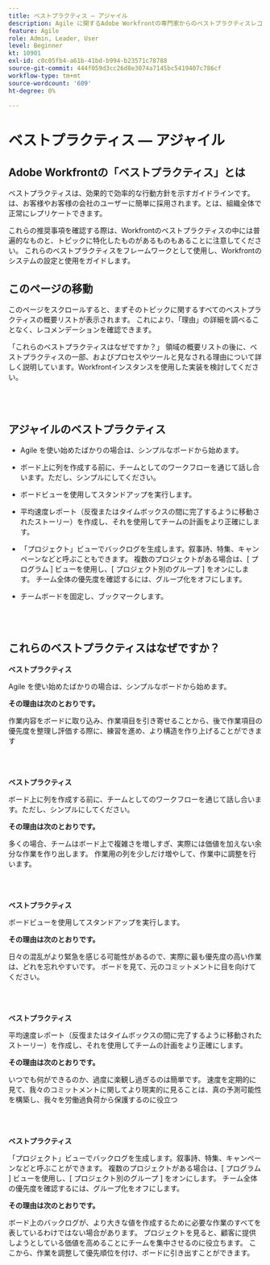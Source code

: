```yaml
---
title: ベストプラクティス — アジャイル
description: Agile に関するAdobe Workfrontの専門家からのベストプラクティスレコメンデーションを調べます。
feature: Agile
role: Admin, Leader, User
level: Beginner
kt: 10901
exl-id: c0c05fb4-a61b-41bd-b994-b23571c78788
source-git-commit: 444f059d3cc26d8e3074a7145bc5419407c786cf
workflow-type: tm+mt
source-wordcount: '609'
ht-degree: 0%

---
```


# ベストプラクティス — アジャイル

## Adobe Workfrontの「ベストプラクティス」とは

ベストプラクティスは、効果的で効率的な行動方針を示すガイドラインです。は、お客様やお客様の会社のユーザーに簡単に採用されます。とは、組織全体で正常にレプリケートできます。

これらの推奨事項を確認する際は、Workfrontのベストプラクティスの中には普遍的なものと、トピックに特化したものがあるものもあることに注意してください。 これらのベストプラクティスをフレームワークとして使用し、Workfrontのシステムの設定と使用をガイドします。

## このページの移動

このページをスクロールすると、まずそのトピックに関するすべてのベストプラクティスの概要リストが表示されます。 これにより、「理由」の詳細を調べることなく、レコメンデーションを確認できます。

「これらのベストプラクティスはなぜですか？」 領域の概要リストの後に、ベストプラクティスの一部、およびプロセスやツールと見なされる理由について詳しく説明しています。Workfrontインスタンスを使用した実装を検討してください。

</br>
</br>

## アジャイルのベストプラクティス

* Agile を使い始めたばかりの場合は、シンプルなボードから始めます。

* ボード上に列を作成する前に、チームとしてのワークフローを通じて話し合います。ただし、シンプルにしてください。
* ボードビューを使用してスタンドアップを実行します。

* 平均速度レポート（反復またはタイムボックスの間に完了するように移動されたストーリー）を作成し、それを使用してチームの計画をより正確にします。

* 「プロジェクト」ビューでバックログを生成します。叙事詩、特集、キャンペーンなどと呼ぶこともできます。 複数のプロジェクトがある場合は、[ プログラム ] ビューを使用し、[ プロジェクト別のグループ ] をオンにします。 チーム全体の優先度を確認するには、グループ化をオフにします。

* チームボードを固定し、ブックマークします。

</br>
</br>

## これらのベストプラクティスはなぜですか？

**ベストプラクティス**

Agile を使い始めたばかりの場合は、シンプルなボードから始めます。

**その理由は次のとおりです。**

作業内容をボードに取り込み、作業項目を引き寄せることから、後で作業項目の優先度を整理し評価する際に、練習を進め、より構造を作り上げることができます

</br>
</br>


**ベストプラクティス**

ボード上に列を作成する前に、チームとしてのワークフローを通じて話し合います。ただし、シンプルにしてください。


**その理由は次のとおりです。**

多くの場合、チームはボード上で複雑さを増しすぎ、実際には価値を加えない余分な作業を作り出します。 作業用の列を少しだけ増やして、作業中に調整を行います。

</br>
</br>

**ベストプラクティス**

ボードビューを使用してスタンドアップを実行します。

**その理由は次のとおりです。**

日々の混乱がより緊急を感じる可能性があるので、実際に最も優先度の高い作業は、どれを忘れやすいです。 ボードを見て、元のコミットメントに目を向けてください。

</br>
</br>

**ベストプラクティス**

平均速度レポート（反復またはタイムボックスの間に完了するように移動されたストーリー）を作成し、それを使用してチームの計画をより正確にします。

**その理由は次のとおりです。**

いつでも何ができるのか、過度に楽観し過ぎるのは簡単です。 速度を定期的に見て、我々のコミットメントに関してより現実的に見ることは、真の予測可能性を構築し、我々を労働過負荷から保護するのに役立つ

</br>
</br>

**ベストプラクティス**

「プロジェクト」ビューでバックログを生成します。叙事詩、特集、キャンペーンなどと呼ぶことができます。 複数のプロジェクトがある場合は、[ プログラム ] ビューを使用し、[ プロジェクト別のグループ ] をオンにします。 チーム全体の優先度を確認するには、グループ化をオフにします。

**その理由は次のとおりです。**

ボード上のバックログが、より大きな値を作成するために必要な作業のすべてを表しているわけではない場合があります。 プロジェクトを見ると、顧客に提供しようとしている価値を高めることにチームを集中させるのに役立ちます。 ここから、作業を調整して優先順位を付け、ボードに引き出すことができます。
